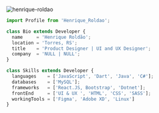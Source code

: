 <p align="left"> <img src="https://komarev.com/ghpvc/?username=henrique-roldao&label=Profile%20views&color=0e75b6&style=flat" alt="henrique-roldao" /> </p>

```js
import Profile from 'Henrique_Roldao';

class Bio extends Developer {
  name     = 'Henrique Roldão';
  location = 'Torres, RS';
  title    = 'Product Designer | UI and UX Designer';
  company  = 'NULL | NULL';
}

class Skills extends Developer {
  languages    = ['JavaScript', 'Dart', 'Java', 'C#'];
  databases    = ['MySQL'];
  frameworks   = ['React.JS, Bootstrap', 'Dotnet'];
  frontEnd     = ['UI & UX ', 'HTML', 'CSS', 'SASS'];
  workingTools = ['Figma', 'Adobe XD', 'Linux']
}
```
